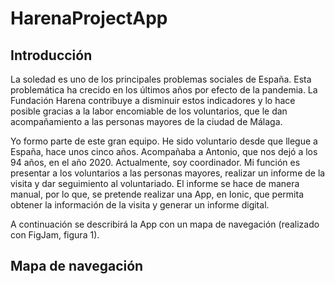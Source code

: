 # HarenaProjectApp

## Introducción

La soledad es uno de los principales problemas sociales de España. Esta problemática ha crecido en los últimos años por efecto de la pandemia. La Fundación Harena contribuye a disminuir estos indicadores y lo hace posible gracias a la labor encomiable de los voluntarios, que le dan acompañamiento a las personas mayores de la ciudad de Málaga.

Yo formo parte de este gran equipo. He sido voluntario desde que llegue a España, hace unos cinco años. Acompañaba a Antonio, que nos dejó a los 94 años, en el año 2020. Actualmente, soy coordinador. Mi función es presentar a los voluntarios a las personas mayores, realizar un informe de la visita y dar seguimiento al voluntariado. El informe se hace de manera manual, por lo que, se pretende realizar una App, en Ionic, que permita obtener la información de la visita y generar un informe digital. 

A continuación se describirá la App con un mapa de navegación (realizado con FigJam, figura 1).

## Mapa de navegación
